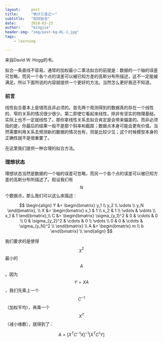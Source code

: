 ```yaml
---
layout:     post
title:      "统计三连之一"
subtitle:   "如何拟合"
date:       2018-03-23
author:     "mingjie"
header-img: "img/post-bg-DL-1.jpg"
tags:
    - learning

---
```


来自David W. Hogg的书。

拟合一条直线不容易。通常的加权最小二乘法拟合的前提是：数据的一个轴的误差可忽略，而另一个各个点的误差可以被已知方差的高斯分布所描述，这不一定能被满足。所以下面所说的内容就提供一个更好的方法。当然怎么更好我还不知道。

### 前言

线性拟合基本上是错而且非必须的。首先两个观测得到的数据真的存在一个线性的、窄的关系的情况很少很少。第二即使它看起来线性，除非有坚实的物理基础，实际上也不一定就线性了。那你拿线性关系去拟合肯定是会带来偏差的。而非必须指的是，你最后的结果一般不是那个斜率和截距；数据点本身可能会更有价值。当然需要利用关系去预测新的数据的情况也有，但是比较少见；这个时候模型本身的正确性就不是很重要了。

在这里我们提供一种合理的拟合方法。

### 理想状态

理想状态当然是数据的一个轴的误差可忽略，而另一个各个点的误差可以被已知方差的高斯分布所描述了。假设我们有$$ N $$个数据点，那么我们可以这么来描述：

$$
\begin{align}
  Y &=
  \begin{bmatrix}
    y_1 \\ y_2 \\ \vdots \\ y_N
  \end{bmatrix}, \\
  X &=
  \begin{bmatrix}
    x_1 & 1 \\ x_2 & 1 \\ \vdots & \vdots \\ x_1 & 1
  \end{bmatrix},\\
  C &=
  \begin{bmatrix}
    \sigma_{y_1}^2 & 0 & \cdots & 0 \\
    0 & \sigma_{y_2}^2 & \cdots & 0 \\
    \vdots \\
    0 & 0 & \cdots & \sigma_{y_N}^2 \\
  \end{bmatrix} \\
  A &=
    \begin{bmatrix}
    m \\ b
    \end{bmatrix} \\
\end{align}
$$

我们要求的是使得$$ \chi^2 $$最小的$$ A $$。因为$$ Y = XA $$，我们先乘上一个$$ C^{-1} $$（加权平均），再乘一个$$ X^T $$（减小维数），就得到了：

$$ A = [X^TC^{-1}X]^{-1} [X^TC^{1}Y] $$
